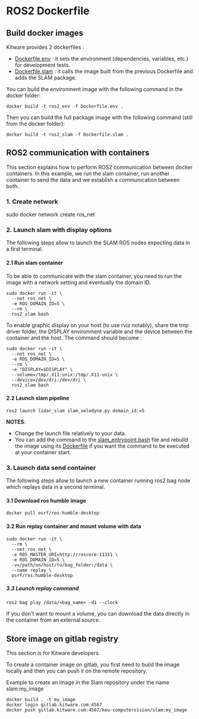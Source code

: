 # ROS2 Dockerfile

## Build docker images

Kitware provides 2 dockerfiles :
* [Dockerfile.env](Dockerfile.env) : it sets the environment (dependencies, variables, etc.) for development tests.
* [Dockerfile.slam](Dockerfile.slam) : it calls the image built from the previous Dockerfile and adds the SLAM package.

You can build the environment image with the following command in the docker folder:
```
docker build -t ros2_env -f Dockerfile.env .
```

Then you can build the full package image with the following command (still from the docker folder):
```
docker build -t ros2_slam -f Dockerfile.slam .
```

## ROS2 communication with containers

This section explains how to perform ROS2 communication between docker containers.
In this example, we run the slam container, run another container to send the data and we establish a communication between both.

### 1. Create network
sudo docker network create ros_net

### 2. Launch slam with display options

The following steps allow to launch the SLAM ROS nodes expecting data in a first terminal.

#### 2.1 Run slam container

To be able to communicate with the slam container, you need to run the image with a network setting and eventually the domain ID.
```
sudo docker run -it \
  --net ros_net \
  -e ROS_DOMAIN_ID=5 \
  --rm \
  ros2_slam bash
```

To enable graphic display on your host (to use rviz notably), share the tmp driver folder, the DISPLAY environment variable and the device between the container and the host.
The command should become :

```
sudo docker run -it \
  --net ros_net \
  -e ROS_DOMAIN_ID=5 \
  --rm \
  -e "DISPLAY=$DISPLAY" \
  --volume=/tmp/.X11-unix:/tmp/.X11-unix \
  --device=/dev/dri:/dev/dri \
  ros2_slam bash
```

#### 2.2 Launch slam pipeline

```
ros2 launch lidar_slam slam_velodyne.py domain_id:=5
```

**NOTES**:
* Change the launch file relatively to your data.
* You can add the command to the [slam_entrypoint.bash](slam_entrypoint.bash) file and rebuild the image using its [Dockerfile](Dockerfile.slam) if you want the command to be executed at your container start.

### 3. Launch data send container

The following steps allow to launch a new container running ros2 bag node which replays data in a second terminal.

#### 3.1 Download ros humble image
```
docker pull osrf/ros:humble-desktop
```

#### 3.2 Run replay container and mount volume with data
```
sudo docker run -it \
  --rm \
  --net ros_net \
  -e ROS_MASTER_URI=http://roscore:11311 \
  -e ROS_DOMAIN_ID=5 \
  -v=/path/on/host/to/bag_folder:/data \
  --name replay \
  osrf/ros:humble-desktop
```

##### 3.3 Launch replay command
```
ros2 bag play /data/<bag_name> -d1 --clock
```

If you don't want to mount a volume, you can download the data directly in the container from an external source.

## Store image on gitlab registry

This section is for Kitware developers.

To create a container image on gitlab, you first need to build the image locally and then you can push it on the remote repository.

Example to create an image in the Slam repository under the name slam:my_image
```
docker build . -t my_image
docker login gitlab.kitware.com:4567
docker push gitlab.kitware.com:4567/keu-computervision/slam:my_image
```